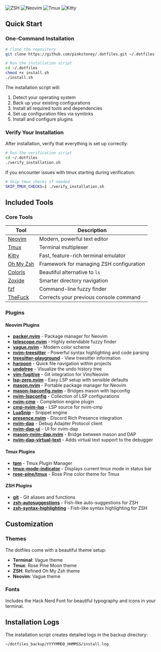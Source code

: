 ![ZSH](https://img.shields.io/badge/Shell-ZSH-4EAA25?logo=gnu-bash&logoColor=white)
![Neovim](https://img.shields.io/badge/Editor-Neovim-57A143?logo=neovim&logoColor=white)
![Tmux](https://img.shields.io/badge/Terminal-Tmux-1BB91F?logo=tmux&logoColor=white)
![Kitty](https://img.shields.io/badge/Terminal-Kitty-784421?logo=kitty&logoColor=white)



## Quick Start

### One-Command Installation

```bash
# Clone the repository
git clone https://github.com/pinkstoney/.dotfiles.git ~/.dotfiles

# Run the installation script
cd ~/.dotfiles
chmod +x install.sh
./install.sh
```

The installation script will:

1. Detect your operating system
2. Back up your existing configurations
3. Install all required tools and dependencies
4. Set up configuration files via symlinks
5. Install and configure plugins

### Verify Your Installation

After installation, verify that everything is set up correctly:

```bash
# Run the verification script
cd ~/.dotfiles
./verify_installation.sh
```

If you encounter issues with tmux starting during verification:

```bash
# Skip tmux checks if needed
SKIP_TMUX_CHECKS=1 ./verify_installation.sh
```

## Included Tools

### Core Tools

| Tool | Description |
|------|-------------|
| [Neovim](https://neovim.io/) | Modern, powerful text editor |
| [Tmux](https://github.com/tmux/tmux) | Terminal multiplexer |
| [Kitty](https://sw.kovidgoyal.net/kitty/) | Fast, feature-rich terminal emulator |
| [Oh My Zsh](https://ohmyz.sh/) | Framework for managing ZSH configuration |
| [Colorls](https://github.com/athityakumar/colorls) | Beautiful alternative to `ls` |
| [Zoxide](https://github.com/ajeetdsouza/zoxide) | Smarter directory navigation |
| [fzf](https://github.com/junegunn/fzf) | Command-line fuzzy finder |
| [TheFuck](https://github.com/nvbn/thefuck) | Corrects your previous console command |

### Plugins

#### Neovim Plugins
- **[packer.nvim](https://github.com/wbthomason/packer.nvim)** - Package manager for Neovim
- **[telescope.nvim](https://github.com/nvim-telescope/telescope.nvim)** - Highly extendable fuzzy finder
- **[vague.nvim](https://github.com/vague2k/vague.nvim)** - Modern color scheme
- **[nvim-treesitter](https://github.com/nvim-treesitter/nvim-treesitter)** - Powerful syntax highlighting and code parsing
- **[treesitter-playground](https://github.com/nvim-treesitter/playground)** - View treesitter information
- **[harpoon](https://github.com/theprimeagen/harpoon)** - Quick file navigation within projects
- **[undotree](https://github.com/mbbill/undotree)** - Visualize the undo history tree
- **[vim-fugitive](https://github.com/tpope/vim-fugitive)** - Git integration for Vim/Neovim
- **[lsp-zero.nvim](https://github.com/VonHeikemen/lsp-zero.nvim)** - Easy LSP setup with sensible defaults
- **[mason.nvim](https://github.com/williamboman/mason.nvim)** - Portable package manager for Neovim
- **[mason-lspconfig.nvim](https://github.com/williamboman/mason-lspconfig.nvim)** - Bridges mason with lspconfig
- **[nvim-lspconfig](https://github.com/neovim/nvim-lspconfig)** - Collection of LSP configurations
- **[nvim-cmp](https://github.com/hrsh7th/nvim-cmp)** - Completion engine plugin
- **[cmp-nvim-lsp](https://github.com/hrsh7th/cmp-nvim-lsp)** - LSP source for nvim-cmp
- **[LuaSnip](https://github.com/L3MON4D3/LuaSnip)** - Snippet engine
- **[presence.nvim](https://github.com/andweeb/presence.nvim)** - Discord Rich Presence integration
- **[nvim-dap](https://github.com/mfussenegger/nvim-dap)** - Debug Adapter Protocol client
- **[nvim-dap-ui](https://github.com/rcarriga/nvim-dap-ui)** - UI for nvim-dap
- **[mason-nvim-dap.nvim](https://github.com/jay-babu/mason-nvim-dap.nvim)** - Bridge between mason and DAP
- **[nvim-dap-virtual-text](https://github.com/theHamsta/nvim-dap-virtual-text)** - Adds virtual text support to the debugger

#### Tmux Plugins
- **[tpm](https://github.com/tmux-plugins/tpm)** - Tmux Plugin Manager
- **[tmux-mode-indicator](https://github.com/MunifTanjim/tmux-mode-indicator)** - Displays current tmux mode in status bar
- **[rose-pine/tmux](https://github.com/rose-pine/tmux)** - Rose Pine color theme for Tmux

#### ZSH Plugins
- **[git](https://github.com/ohmyzsh/ohmyzsh/tree/master/plugins/git)** - Git aliases and functions
- **[zsh-autosuggestions](https://github.com/zsh-users/zsh-autosuggestions)** - Fish-like auto-suggestions for ZSH
- **[zsh-syntax-highlighting](https://github.com/zsh-users/zsh-syntax-highlighting)** - Fish-like syntax highlighting for ZSH

## Customization

### Themes

The dotfiles come with a beautiful theme setup:

- **Terminal**: Vague theme
- **Tmux**: Rose Pine Moon theme
- **ZSH**: Refined Oh My Zsh theme
- **Neovim**: Vague theme

### Fonts

Includes the Hack Nerd Font for beautiful typography and icons in your terminal.

## Installation Logs

The installation script creates detailed logs in the backup directory:

```
~/dotfiles_backup/YYYYMMDD_HHMMSS/install.log
```
